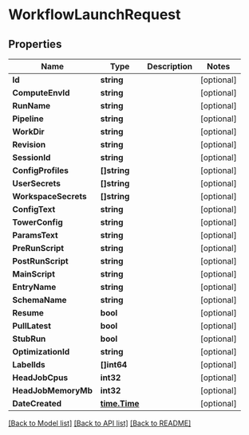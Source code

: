 # WorkflowLaunchRequest

## Properties

Name | Type | Description | Notes
------------ | ------------- | ------------- | -------------
**Id** | **string** |  | [optional] 
**ComputeEnvId** | **string** |  | [optional] 
**RunName** | **string** |  | [optional] 
**Pipeline** | **string** |  | [optional] 
**WorkDir** | **string** |  | [optional] 
**Revision** | **string** |  | [optional] 
**SessionId** | **string** |  | [optional] 
**ConfigProfiles** | **[]string** |  | [optional] 
**UserSecrets** | **[]string** |  | [optional] 
**WorkspaceSecrets** | **[]string** |  | [optional] 
**ConfigText** | **string** |  | [optional] 
**TowerConfig** | **string** |  | [optional] 
**ParamsText** | **string** |  | [optional] 
**PreRunScript** | **string** |  | [optional] 
**PostRunScript** | **string** |  | [optional] 
**MainScript** | **string** |  | [optional] 
**EntryName** | **string** |  | [optional] 
**SchemaName** | **string** |  | [optional] 
**Resume** | **bool** |  | [optional] 
**PullLatest** | **bool** |  | [optional] 
**StubRun** | **bool** |  | [optional] 
**OptimizationId** | **string** |  | [optional] 
**LabelIds** | **[]int64** |  | [optional] 
**HeadJobCpus** | **int32** |  | [optional] 
**HeadJobMemoryMb** | **int32** |  | [optional] 
**DateCreated** | [**time.Time**](time.Time.md) |  | [optional] 

[[Back to Model list]](../README.md#documentation-for-models) [[Back to API list]](../README.md#documentation-for-api-endpoints) [[Back to README]](../README.md)


